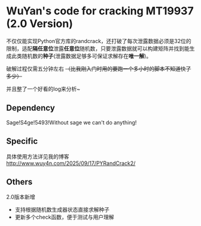 # WuYan's code for cracking MT19937 (2.0 Version)

不仅仅能实现Python官方库的randcrack，还打破了每次泄露数据必须是32位的限制，适配**隔任意位**泄露**任意位**随机数，只要泄露数据就可以构建矩阵并找到能生成此类随机数的**种子**(泄露数据足够多可保证求解存在**唯一解**)。

破解过程仅需五分钟左右 ~~（比我刚入门时用的要跑一个多小时的脚本不知道快了多少）~~

并且整了一个好看的log来分析~

## Dependency

Sage!S4ge!5493!Without sage we can't do anything!

## Specific

具体使用方法详见我的博客 <http://www.wuy4n.com/2025/09/17/PYRandCrack2/>

## Others

2.0版本新增
+ 支持根据随机数生成器状态直接求解种子
+ 更新多个check函数，便于测试与用户理解